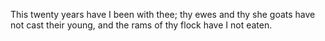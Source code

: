 This twenty years have I been with thee; thy ewes and thy she goats have not cast their young, and the rams of thy flock have I not eaten.
